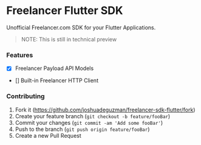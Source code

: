 # Freelancer Flutter SDK
Unofficial Freelancer.com SDK for your Flutter Applications.

> NOTE: This is still in technical preview

### Features

* [X] Freelancer Payload API Models
* [] Built-in Freelancer HTTP Client

### Contributing

1. Fork it (<https://github.com/joshuadeguzman/freelancer-sdk-flutter/fork>)
2. Create your feature branch (`git checkout -b feature/fooBar`)
3. Commit your changes (`git commit -am 'Add some fooBar'`)
4. Push to the branch (`git push origin feature/fooBar`)
5. Create a new Pull Request